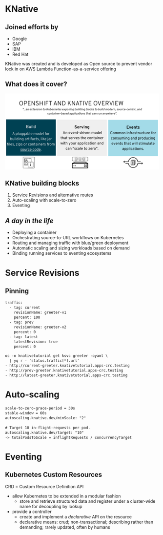 
# KNative

>>
## Joined efforts by

* Google
* SAP
* IBM 
* Red Hat

KNative was created and is developed as Open source to
prevent vendor lock in on AWS Lambda Function-as-a-service offering
>>

## What does it cover?

![](img/knative-1.png)

## KNative building blocks
1. Service Revisions and alternative routes
2. Auto-scaling with scale-to-zero 
3. Eventing
>>
## _A day in the life_
* Deploying a container
* Orchestrating source-to-URL workflows on Kubernetes
* Routing and managing traffic with blue/green deployment
* Automatic scaling and sizing workloads based on demand
* Binding running services to eventing ecosystems

>>
# Service Revisions
>>
## Pinning

````
traffic:
  - tag: current
    revisionName: greeter-v1
    percent: 100
  - tag: prev
    revisionName: greeter-v2
    percent: 0
  - tag: latest
    latestRevision: true
    percent: 0 
````
>>
````
oc -n knativetutorial get ksvc greeter -oyaml \
  | yq r - 'status.traffic[*].url'
- http://current-greeter.knativetutorial.apps-crc.testing
- http://prev-greeter.knativetutorial.apps-crc.testing
- http://latest-greeter.knativetutorial.apps-crc.testing
````
>>
# Auto-scaling

    scale-to-zero-grace-period = 30s 
    stable-window = 60s
    autoscaling.knative.dev/minScale: "2"

    # Target 10 in-flight-requests per pod.
    autoscaling.knative.dev/target: "10"
    -> totalPodsToScale = inflightRequests / concurrencyTarget

>>
# Eventing
>>

## Kubernetes Custom Resources 

CRD = Custom Resource Definition API 
* allow Kubernetes to be extended in a modular fashion
  *  store and retrieve structured data and register under a cluster-wide name for decoupling by lookup
* provide a controller
  * create and implement a _declarative_ API on the resource  
  * declarative means: crud; non-transactional; describing rather than demanding; rarely updated, often by humans 

